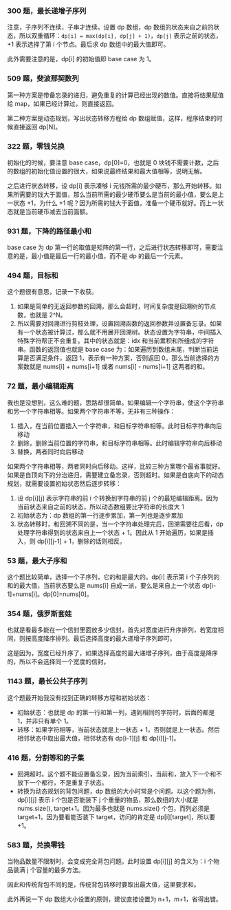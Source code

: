 ### 300 题，最长递增子序列

注意，子序列不连续，子串才连续。设置 dp 数组，dp 数组的状态来自之前的状态，所以双重循环：`dp[i] = max(dp[i], dp[j] + 1)`，`dp[j]` 表示之前的状态，+1 表示选择了第 i 个节点。最后求 dp 数组中的最大值即可。

此外需要注意的是，dp[i] 的初始值即 base case 为 1。

### 509 题，斐波那契数列

第一种方案是带备忘录的递归，避免重复的计算已经出现的数值。直接将结果赋值给 map，如果已经计算过，则直接返回。

第二种方案是动态规划，写出状态转移方程给 dp 数组赋值，这样，程序结束的时候直接返回 dp[N]。

### 322 题，零钱兑换

初始化的时候，要注意 base case，dp[0]=0，也就是 0 块钱不需要计数，之后的数组的初始化值设置的很大，如果说最终结果和最大值相等，说明无解。

之后进行状态转移，设 dp[i] 表示凑够 i 元钱所需的最少硬币，那么开始转移。如果所需要的钱大于面值，那么当前所需的最少硬币要么是当前的最小值，要么是上一状态 +1，为什么 +1 呢？因为所需的钱大于面值，准备一个硬币就好。而上一状态就是当前硬币减去当前面额。

### 931 题，下降的路径最小和

base case 为 dp 第一行的取值是矩阵的第一行，之后进行状态转移即可，需要注意的是，最小值是最后一行的最小值，而不是 dp 的最后一个元素。

### 494 题，目标和

这个题很有意思，记录一下收获。

1. 如果是简单的无返回参数的回溯，那么会超时，时间复杂度是回溯树的节点数，也就是 2^N。
2. 所以需要对回溯进行剪枝处理，设置回溯函数的返回参数并设置备忘录。如果有一个状态被计算过，那么就不用展开回溯树。状态设置为字符串，中间插入特殊字符帮正不会重复。其中的状态就是：idx 和当前累积和所组成的字符串。函数的返回值也就是 base case 为：如果遍历到数组末尾，判断当前运算是否满足条件，返回 1，表示有一种方案，否则返回 0。那么当前选择的方案数就是 nums[i] + nums[i+1] 或者 nums[i] - nums[i+1] 这两者的和。

### 72 题，最小编辑距离

我也是没想到，这么难的题，思路却很简单。如果编辑一个字符串，使这个字符串和另一个字符串相等。如果两个字符串不等，无非有三种操作：

1. 插入，在当前位置插入一个字符串，和目标字符串相等。此时目标字符串向后移动
2. 删除，删除当前位置的字符串，和目标字符串相等。此时编辑字符串向后移动
3. 替换，两者同时向后移动

如果两个字符串相等，两者同时向后移动。这样，比较三种方案哪个最省事就好。如果是自顶向下的分治递归，需要建立备忘录，否则超时。如果是自底向下的动态规划，就需要设置初始状态然后逐步转移：

1. 设 dp[i][j] 表示字符串的前 i 个转换到字符串的前 j 个的最短编辑距离。因为当前状态来自之前的状态，所以动态数组要比字符串的长度大 1
2. 初始状态为：dp 数组的第一行逐步累加，第一列也是逐步累加
3. 状态转移时，和回溯不同的是，当一个字符串处理完后，回溯需要往后看，dp 处理字符串得到的状态来自上一个状态 + 1。因此从 1 开始遍历，如果是插入，则 dp[i][j-1] + 1，删除的话则相反。

### 53 题，最大子序和

这个题比较简单，选择一个子序列，它的和是最大的。dp[i] 表示第 i 个子序列的和的最大值，当前状态要么是 nums[i] 自成一派，要么是来自上一个状态 dp[i-1]+nums[i]。dp[0]=nums[0]。

### 354 题，俄罗斯套娃

也就是看最多能在一个信封里面放多少信封，首先对宽度进行升序排列，若宽度相同，则按高度降序排列。最后选择高度的最大递增子序列即可。

这是因为，宽度已经升序了，如果选择高度的最大递增子序列，由于高度是降序的，所以不会选择同一个宽度的信封。

### 1143 题，最长公共子序列

这个题最开始我没有找到正确的转移方程和初始状态：

- 初始状态：也就是 dp 的第一行和第一列，遇到相同的字符时，后面的都是 1，并非只有单个 1。
- 转移：如果字符相等，当前状态就是上一状态 + 1，否则就是上一状态。然后相邻状态中取出最大值，相邻状态有 dp[i-1][j] 和 dp[i][j-1]。

### 416 题，分割等和的子集

- 回溯超时。这个题不能设置备忘录，因为当前索引，当前和，放入下一个和不放下一个都行，不是重复子状态。
- 转换为动态规划的背包问题，dp 数组的大小时常是个问题。以这个题为例，dp[i][j] 表示 i 个包是否能装下 j 个重量的物品，那么数组的大小就是nums.size(), target+1。因为最多也就是 nums.size() 个包，而列必须是 target+1，因为要看能否装下 target，访问的肯定是 dp[i][target]，所以要 +1。

### 583 题，兑换零钱

当物品数量不限制时，会变成完全背包问题。此时设置 dp[i][j] 的含义为：i 个物品装满 j 个容量的最多方法。

因此和传统背包不同的是，传统背包转移时要取出最大值，这里要求和。

此外再说一下 dp 数组大小设置的原则，建议直接设置为 n+1，m+1，省得出错。
